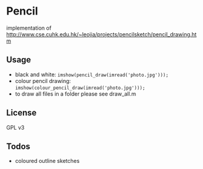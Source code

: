 # Pencil
implementation of http://www.cse.cuhk.edu.hk/~leojia/projects/pencilsketch/pencil_drawing.htm

## Usage
* black and white: `imshow(pencil_draw(imread('photo.jpg')));`
* colour pencil drawing: `imshow(colour_pencil_draw(imread('photo.jpg')));`
* to draw all files in a folder please see draw_all.m

## License
GPL v3

## Todos
* coloured outline sketches
